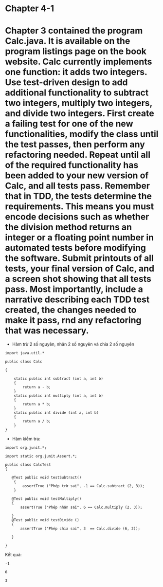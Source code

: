 # Chapter 4-1

# Chapter 3 contained the program Calc.java. It is available on the program listings page on the book website. Calc currently implements one function: it adds two integers. Use test-driven design to add additional functionality to subtract two integers, multiply two integers, and divide two integers. First create a failing test for one of the new functionalities, modify the class until the test passes, then perform any refactoring needed. Repeat until all of the required functionality has been added to your new version of Calc, and all tests pass. Remember that in TDD, the tests determine the requirements. This means you must encode decisions such as whether the division method returns an integer or a floating point number in automated tests before modifying the software. Submit printouts of all tests, your final version of Calc, and a screen shot showing that all tests pass. Most importantly, include a narrative describing each TDD test created, the changes needed to make it pass, rnd any refactoring that was necessary.

- Hàm trừ 2 số nguyên, nhân 2 số nguyên và chia 2 số nguyên

```
import java.util.*

public class Calc 

{

	static public int subtract (int a, int b)
    {
	    return a - b;
	}
	static public int multiply (int a, int b)
    {
	    return a * b;
	}
	static public int divide (int a, int b)
    {
	    return a / b;
	}
}
```
- Hàm kiểm tra:
```
import org.junit.*;

import static org.junit.Assert.*;

public class CalcTest
{

   @Test public void testSubtract()
    {
        assertTrue ("Phép trừ sai", -1 == Calc.subtract (2, 3));
    }

   @Test public void testMultiply() 
   {
	   assertTrue ("Phép nhân sai", 6 == Calc.multiply (2, 3));

   }
   @Test public void testDivide () 
   {
	   assertTrue ("Phép chia sai", 3  == Calc.divide (6, 2));

   }

}
```
Kết quả:
```
-1

6

3
```